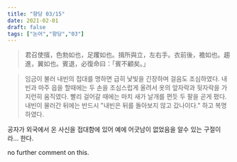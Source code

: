 ```yaml
---
title: "향당 03/15"
date: 2021-02-01
draft: false
tags: ["논어","향당","03"]
---
```


> 君召使擯，色勃如也，足躩如也。揖所與立，左右手。衣前後，襜如也。趨進，翼如也。賓退，必復命曰：「賓不顧矣。」

> 임금이 불러 내빈의 접대를 명하면 급히 낯빛을 긴장하며 걸음도 조심하였다. 내빈과 마주 읍을 할때에는 두 손을 조심스럽게 올려서 옷의 앞자락과 뒷자락을 가지런히 움직였다. 빨리 걸어갈 때에는 마치 새가 날개를 편듯 두 팔을 곧게 폈다. 내빈이 물러간 뒤에는 반드시 "내빈은 뒤를 돌아보지 않고 갔나이다." 하고 복명하였다.

공자가 외국에서 온 사신을 접대함에 있어 예에 어긋남이 없었음을 알수 있는 구절이라... 한다.

no further comment on this.
